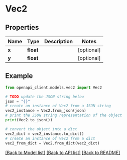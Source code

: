 # Vec2


## Properties

Name | Type | Description | Notes
------------ | ------------- | ------------- | -------------
**x** | **float** |  | [optional] 
**y** | **float** |  | [optional] 

## Example

```python
from openapi_client.models.vec2 import Vec2

# TODO update the JSON string below
json = "{}"
# create an instance of Vec2 from a JSON string
vec2_instance = Vec2.from_json(json)
# print the JSON string representation of the object
print(Vec2.to_json())

# convert the object into a dict
vec2_dict = vec2_instance.to_dict()
# create an instance of Vec2 from a dict
vec2_from_dict = Vec2.from_dict(vec2_dict)
```
[[Back to Model list]](../README.md#documentation-for-models) [[Back to API list]](../README.md#documentation-for-api-endpoints) [[Back to README]](../README.md)


